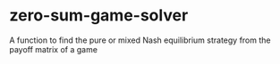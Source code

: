 # zero-sum-game-solver
 A function to find the pure or mixed Nash equilibrium strategy from the payoff matrix of a game

